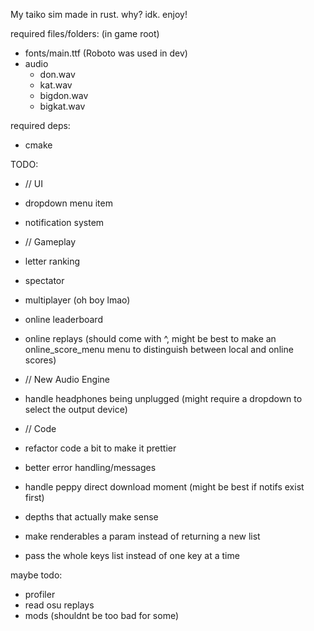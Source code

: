 My taiko sim made in rust. why? idk. enjoy!

required files/folders: (in game root)
 - fonts/main.ttf (Roboto was used in dev)
 - audio
    - don.wav
    - kat.wav
    - bigdon.wav
    - bigkat.wav
  
required deps:
 - cmake


TODO:
- // UI
 - dropdown menu item
 - notification system
  
- // Gameplay
 - letter ranking
 - spectator
 - multiplayer (oh boy lmao)
 - online leaderboard
 - online replays (should come with ^, might be best to make an online_score_menu menu to distinguish between local and online scores)

- // New Audio Engine
 - handle headphones being unplugged (might require a dropdown to select the output device)

- // Code
 - refactor code a bit to make it prettier
 - better error handling/messages
 - handle peppy direct download moment (might be best if notifs exist first)
 - depths that actually make sense
 - make renderables a param instead of returning a new list
 - pass the whole keys list instead of one key at a time
  
maybe todo:
 - profiler
 - read osu replays
 - mods (shouldnt be too bad for some)
